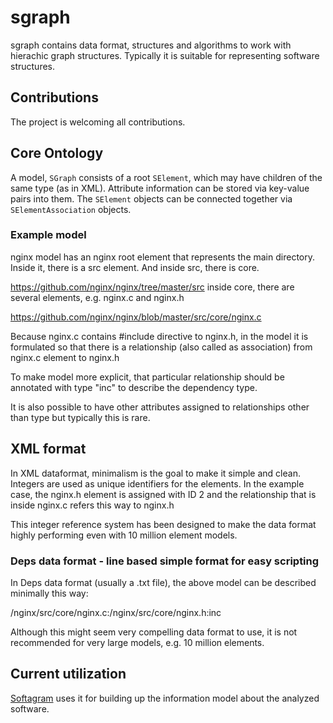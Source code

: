 # sgraph

sgraph contains data format, structures and algorithms to work with hierachic graph structures. 
Typically it is suitable for representing software structures.


## Contributions

The project is welcoming all contributions.


## Core Ontology

A model, `SGraph` consists of a root `SElement`, which may have children of the same type (as in XML). 
Attribute information can be stored via key-value pairs into them.
The `SElement` objects can be connected together via `SElementAssociation` objects.

### Example model

 nginx model has an nginx root element that represents the main directory.
 Inside it, there is a src element. And inside src, there is core.

 https://github.com/nginx/nginx/tree/master/src
  inside core, there are several elements, e.g. nginx.c and nginx.h
  
   https://github.com/nginx/nginx/blob/master/src/core/nginx.c
  
Because nginx.c contains #include directive to nginx.h, in the model it is 
formulated so that there is a relationship (also called as association) from nginx.c element to nginx.h
 
To make model more explicit, that particular relationship should be annotated with type "inc" to describe
the dependency type. 
 
It is also possible to have other attributes assigned to relationships other than type but typically this is rare.


## XML format

In XML dataformat, minimalism is the goal to make it simple and clean. Integers are used as unique identifiers for the elements. 
In the example case, the nginx.h element is assigned with ID 2 and the relationship that is inside nginx.c refers this way to nginx.h

This integer reference system has been designed to make the data format highly performing even with 10 million element models.

<model version="2.1">
  <elements t="architecture">
  <e n="nginx" >
    <e n="src" >
      <e n="core" >
        <e n="nginx.c" >
          <r r="2" t="inc" />
        </e>
        <e i="2" n="nginx.h" >
        </e>
      </e>
    </e>
  </e>
</elements>
</model>


### Deps data format - line based simple format for easy scripting

In Deps data format (usually a .txt file), the above model can be described minimally this way:

   /nginx/src/core/nginx.c:/nginx/src/core/nginx.h:inc
 
Although this might seem very compelling data format to use, it is not recommended for very 
large models, e.g. 10 million elements.




## Current utilization
[Softagram](https://github.com/softagram) uses it for building up the information model about the 
analyzed software.
